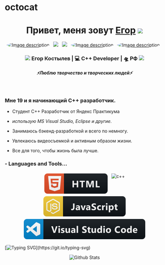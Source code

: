 # octocat
<div align="center">
   <h1>Привет, меня зовут  <a href="https://vk.com/gydis">Егор</a> <img src="https://media.giphy.com/media/hvRJCLFzcasrR4ia7z/giphy.gif" width="25px"> </h1>

 
</div>

<p align='center'>
   <a href="https://discordapp.com/users/Egor_Kostylev#4663/ "><img height="30" src="https://github.com/Egorchik44/octocat/blob/main/Logo/Discord.png" alt="Image description" style="border-radius: 50%;"></a>&nbsp;&nbsp;
<a href="https://vk.com/gydis"><img height="30" src="https://deskmed.ru/wp-content/files/photo-1-1536x1536.png"></a>&nbsp;&nbsp;
<a href="https://hh.ru/applicant/resumes/view?resume=2e28fb37ff0be767130039ed1f6d61316d3363"><img height="45" src="https://cdn.mypanel.link/do7r0s/rk64zfon6r6gde4c.png"></a>&nbsp;&nbsp;
<a href="https://habr.com/ru/users/Egorchik44/"><img height="30" src="https://github.com/Egorchik44/octocat/blob/main/Logo/Habr.png" alt="Image description" style="border-radius: 50%;"></a>&nbsp;&nbsp;
 <a href="https://www.coffee.com/hemant"><img height="30" src="https://www.svgrepo.com/show/217146/gmail.svg" alt="Image description" style="border-radius: 50%;"></a>&nbsp;&nbsp;
 </p>



<div align="center">
<h3><img src="https://media.giphy.com/media/WUlplcMpOCEmTGBtBW/giphy.gif" width="30"> Егор Костылев | 💻 С++ Developer | 🛸 РФ <img src="https://media.giphy.com/media/WUlplcMpOCEmTGBtBW/giphy.gif" width="30"></h3>
</div>




 
 <h5 align="center">
   <i>⚡️Люблю творчество и творческих людей⚡️</i>
  </h5>
 
 
<br />

<p align="center">
  <h3> Мне 19 и я начинающий C++ разработчик.</h3>
</p>

 -  Студент С++ Разработчик от Яндекс Практикума
 
 - <i>использую MS Visual Studio, Eclipse и другие.</i>
 
 - Занимаюсь бэкенд-разработкой и всего по немногу.
 
 - Увлекаюсь видеосъемкой и активным образом жизни.

 - Все для того, чтобы жизнь была лучше.
 

 

 
### - Languages and Tools...

<p align="center">
  <!-- For more icons please follow  https://github.com/MikeCodesDotNET/ColoredBadges -->
  
  <img src="https://raw.githubusercontent.com/8bithemant/8bithemant/master/svg/dev/languages/html.svg" alt="html" style="vertical-align:top; margin:4px">    
  <img src="https://github.com/Egorchik44/octocat/blob/main/Logo/visualstudio.png" alt="c++" height="33" style="vertical-align:top; margin:4px">
  <img src="https://raw.githubusercontent.com/8bithemant/8bithemant/master/svg/dev/languages/js.svg" alt="js" style="vertical-align:top; margin:4px">
  <img src="https://raw.githubusercontent.com/8bithemant/8bithemant/master/svg/dev/tools/visualstudio_code.svg" alt="vscode" style="vertical-align:top; margin:4px">
</p>








 [![Typing SVG](https://readme-typing-svg.herokuapp.com?color=%2336BCF7&lines=Stay+awesome+!)](https://git.io/typing-svg)
<p align="center">
        <img src="https://raw.githubusercontent.com/mayhemantt/mayhemantt/Update/svg/Bottom.svg" alt="Github Stats" />
</p>

